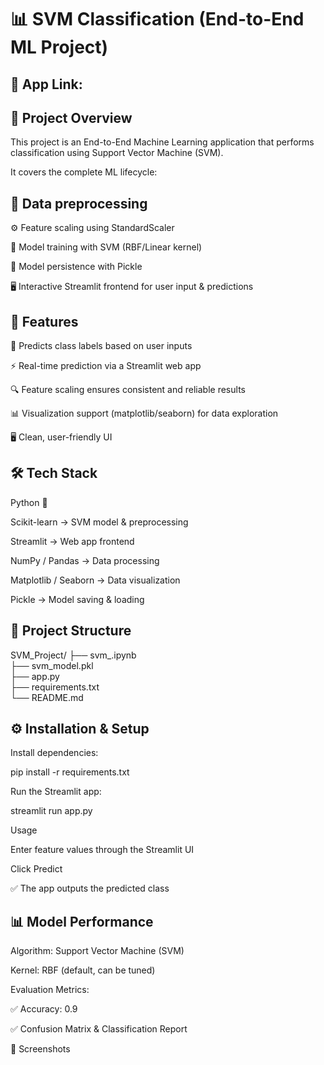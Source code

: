 # 📊 SVM Classification (End-to-End ML Project)

## 🔗 App Link: 

## 📌 Project Overview

This project is an End-to-End Machine Learning application that performs classification using Support Vector Machine (SVM).

It covers the complete ML lifecycle:

## 📂 Data preprocessing

⚙️ Feature scaling using StandardScaler

🤖 Model training with SVM (RBF/Linear kernel)

💾 Model persistence with Pickle

🖥️ Interactive Streamlit frontend for user input & predictions

## 🚀 Features

🧠 Predicts class labels based on user inputs

⚡ Real-time prediction via a Streamlit web app

🔍 Feature scaling ensures consistent and reliable results

📊 Visualization support (matplotlib/seaborn) for data exploration

🖥️ Clean, user-friendly UI

## 🛠️ Tech Stack

Python 🐍

Scikit-learn → SVM model & preprocessing

Streamlit → Web app frontend

NumPy / Pandas → Data processing

Matplotlib / Seaborn → Data visualization

Pickle → Model saving & loading

## 📂 Project Structure

SVM_Project/
├── svm_.ipynb          
├── svm_model.pkl       
├── app.py             
├── requirements.txt   
└── README.md          

## ⚙️ Installation & Setup

 Install dependencies:

pip install -r requirements.txt


 Run the Streamlit app:

streamlit run app.py

 Usage

Enter feature values through the Streamlit UI

Click Predict

✅ The app outputs the predicted class

## 📊 Model Performance

Algorithm: Support Vector Machine (SVM)

Kernel: RBF (default, can be tuned)

Evaluation Metrics:

✅ Accuracy: 0.9

✅ Confusion Matrix & Classification Report

📸 Screenshots
